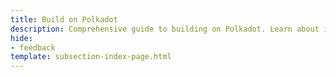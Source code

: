 ```yaml
---
title: Build on Polkadot
description: Comprehensive guide to building on Polkadot. Learn about its unique architecture, core features, parachains, and cross-chain interoperability.
hide: 
- feedback
template: subsection-index-page.html
---
```

